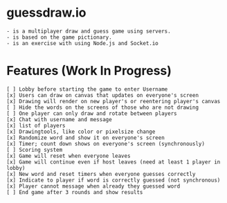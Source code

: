 # guessdraw.io

    - is a multiplayer draw and guess game using servers.
    - is based on the game pictionary.
    - is an exercise with using Node.js and Socket.io

# Features (Work In Progress)
    [ ] Lobby before starting the game to enter Username
    [x] Users can draw on canvas that updates on everyone's screen
    [x] Drawing will render on new player's or reentering player's canvas
    [ ] Hide the words on the screens of those who are not drawing 
    [ ] One player can only draw and rotate between players
    [x] Chat with username and message
    [x] list of players
    [x] Drawingtools, like color or pixelsize change
    [x] Randomize word and show it on everyone's screen
    [x] Timer; count down shows on everyone's screen (synchronously)
    [ ] Scoring system
    [x] Game will reset when everyone leaves
    [x] Game will continue even if host leaves (need at least 1 player in lobby)
    [x] New word and reset timers when everyone guesses correctly
    [x] Indicate to player if word is correctly guessed (not synchronous)
    [x] Player cannot message when already they guessed word
    [ ] End game after 3 rounds and show results
